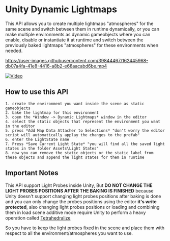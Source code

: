 # Unity Dynamic Lightmaps

This API allows you to create multiple lightmaps "atmospheres" for the same scene and switch between them in runtime dynamically, or you can make multiple environments as dynamic gameobjects where you can enable, disable or instantiate it at runtime and switch between the previously baked lightmaps "atmospheres" for these environments when needed.


https://user-images.githubusercontent.com/39844467/162445968-db07a4fa-41e8-4416-a8b2-e68aacabd6be.mp4


[![Video](https://img.youtube.com/vi/lF64g4dd0mw/hqdefault.jpg)](https://www.youtube.com/watch?v=lF64g4dd0mw)

## How to use this API

    1. create the environment you want inside the scene as static gameobjects
    2. bake the lightmap for this environment
    3. open the *Window -> Dynamic Lightmaps* window in the editor
    4. select the static objects that represent the environment you want in the editor 
    5. press *Add Map Data Attacher to Selections* "don't worry the editor script will automatically applay the changes to the prefab"
    6. enter the LightState name
    7. Press *Save Current Light State* "you will find all the saved light states in the folder Assets\Light States"
    8. now you can remove the static objects or the static label from these objects and append the light states for them in runtime

## Important Notes

This API support Light Probes inside Unity, But **DO NOT CHANGE THE LIGHT PROBES POSITIONS AFTER THE BAKING IS FINISHED** because Unity doesn't support changing light probes positions after baking is done and you can only change the probes positions using the editor **it's write protected**, also changing light probes positions or loading and combining them in load scene additive mode require Unity to perform a heavy operation called [Tetrahedralize](https://docs.unity3d.com/ScriptReference/LightProbes.Tetrahedralize.html)

So you have to keep the light probes fixed in the scene and place them with respect to all the environment/atmospheres you want to use.
